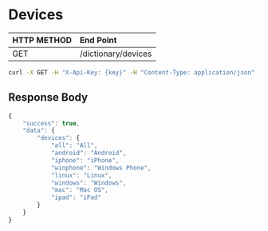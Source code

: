 # Devices

| **HTTP METHOD** | **End Point** |
| :--- | :--- |
| GET | /dictionary/devices |

```bash
curl -X GET -H "X-Api-Key: {key}" -H "Content-Type: application/json" -H "Cache-Control: no-cache" "https://api.trackier.com/dictionary/devices"
```

## Response Body

```javascript
{
    "success": true,
    "data": {
        "devices": {
            "all": "All",
            "android": "Android",
            "iphone": "iPhone",
            "winphone": "Windows Phone",
            "linux": "Linux",
            "windows": "Windows",
            "mac": "Mac OS",
            "ipad": "iPad"
        }
    }
}
```

